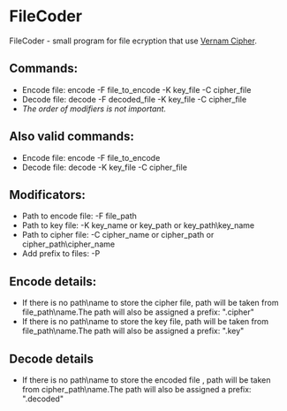 # FileCoder
FileCoder - small program for file ecryption that use [Vernam Cipher](https://en.wikipedia.org/wiki/One-time_pad).
 
 ## Commands:
* Encode file: encode -F file_to_encode -K key_file -C cipher_file 
* Decode file: decode -F decoded_file -K key_file -C cipher_file 
* *The order of modifiers is not important.*

## Also valid commands:
* Encode file: encode -F file_to_encode
* Decode file: decode -K key_file -C cipher_file 

## Modificators:
* Path to encode file: -F file_path
* Path to key file: -K key_name or key_path or key_path\key_name
* Path to cipher file: -C cipher_name or cipher_path or cipher_path\cipher_name
* Add prefix to files: -P

## Encode details:
* If there is no path\name to store the cipher file, path will be taken from file_path\name.The path will also be assigned a prefix: ".cipher"
* If there is no path\name to store the key file, path will be taken from file_path\name.The path will also be assigned a prefix: ".key"

## Decode details
* If there is no path\name to store the encoded file , path will be taken from cipher_path\name.The path will also be assigned a prefix: ".decoded"

